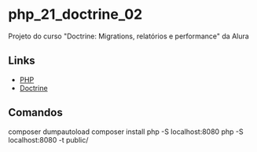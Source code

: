 # php_21_doctrine_02

Projeto do curso "Doctrine: Migrations, relatórios e performance" da Alura

## Links

- [PHP](https://www.php.net/)
- [Doctrine](https://www.doctrine-project.org/projects/orm.html)

## Comandos

composer dumpautoload
composer install
php -S localhost:8080
php -S localhost:8080 -t public/
